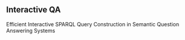 ## Interactive QA
Efficient Interactive SPARQL Query Construction in Semantic Question Answering Systems


